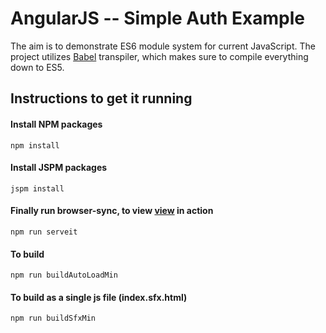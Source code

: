 # AngularJS -- Simple Auth Example

The aim is to demonstrate ES6 module system for current JavaScript.
The project utilizes [Babel](http://babeljs.io/) transpiler, which makes sure to compile everything down to ES5.

## Instructions to get it running

#### Install NPM packages

`npm install`

#### Install JSPM packages

`jspm install`

#### Finally run browser-sync, to view [view](http://localhost:3000) in action

`npm run serveit`

#### To build

`npm run buildAutoLoadMin`

#### To build as a single js file (index.sfx.html)

`npm run buildSfxMin`
